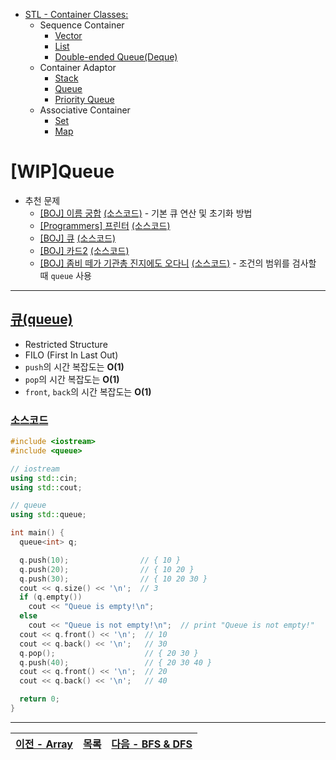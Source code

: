 * [STL - Container Classes:](/stl/)
    * Sequence Container
        * [Vector](/stl/vector/)
        * [List](/stl/list/)
        * [Double-ended Queue(Deque)](/stl/deque/)
    * Container Adaptor
        * [Stack](/stl/stack/)
        * [Queue](/stl/queue/)
        * [Priority Queue](/stl/priority_queue_heap/)
    * Associative Container
        * [Set](/stl/set/)
        * [Map](/stl/map/)

# [WIP]Queue
* 추천 문제
    * [[BOJ] 이름 궁합](https://www.acmicpc.net/problem/15312) [(소스코드)](./src/name.cc) - 기본 큐 연산 및 초기화 방법
    * [[Programmers] 프린터](https://programmers.co.kr/learn/courses/30/lessons/42587) [(소스코드)](./src/printer.cc)
    * [[BOJ] 큐](https://www.acmicpc.net/problem/10845) [(소스코드)](./src/queue.cc)
    * [[BOJ] 카드2](https://www.acmicpc.net/problem/2164) [(소스코드)](./src/card2.cc)
    * [[BOJ] 좀비 떼가 기관총 진지에도 오다니](https://www.acmicpc.net/problem/19644) [(소스코드)](./src/zombie.cc) - 조건의 범위를 검사할 때 `queue` 사용
---

## [큐(queue)](https://cplusplus.com/reference/queue/queue/)
* Restricted Structure
* FILO (First In Last Out)
* `push`의 시간 복잡도는 <b>O(1)</b>
* `pop`의 시간 복잡도는 <b>O(1)</b>
* `front`, `back`의 시간 복잡도는 <b>O(1)</b>

### [소스코드](./src/exam.cc)
```c++
#include <iostream>
#include <queue>

// iostream
using std::cin;
using std::cout;

// queue
using std::queue;

int main() {
  queue<int> q;

  q.push(10);                // { 10 }
  q.push(20);                // { 10 20 }
  q.push(30);                // { 10 20 30 }
  cout << q.size() << '\n';  // 3
  if (q.empty())
    cout << "Queue is empty!\n";
  else
    cout << "Queue is not empty!\n";  // print "Queue is not empty!"
  cout << q.front() << '\n';  // 10
  cout << q.back() << '\n';   // 30
  q.pop();                    // { 20 30 }
  q.push(40);                 // { 20 30 40 }
  cout << q.front() << '\n';  // 20
  cout << q.back() << '\n';   // 40

  return 0;
}

```

---
|[이전 - Array](/array/)|[목록](https://github.com/RyanJeong/CP#index)|[다음 - BFS & DFS](/bfs_dfs/)|
|-|-|-|